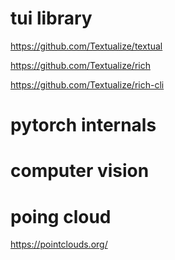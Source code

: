 # tui library
https://github.com/Textualize/textual

https://github.com/Textualize/rich

https://github.com/Textualize/rich-cli

# pytorch internals



# computer vision



# poing cloud
https://pointclouds.org/ 
